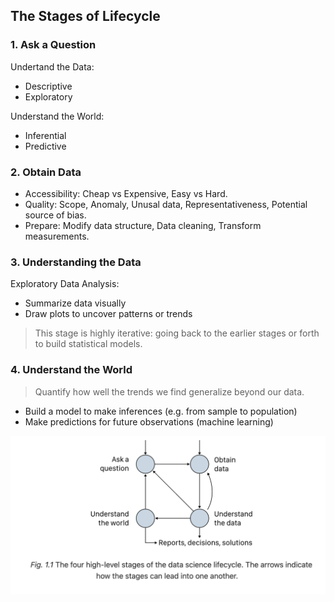 ## The Stages of Lifecycle
### 1. Ask a Question
Undertand the Data:
- Descriptive
- Exploratory

Understand the World:
- Inferential
- Predictive

### 2. Obtain Data
- Accessibility: Cheap vs Expensive, Easy vs Hard.
- Quality: Scope, Anomaly, Unusal data, Representativeness, Potential source of bias.
- Prepare: Modify data structure, Data cleaning, Transform measurements.

### 3. Understanding the Data
Exploratory Data Analysis:
- Summarize data visually
- Draw plots to uncover patterns or trends

> This stage is highly iterative: going back to the earlier stages or forth to build statistical models.

### 4. Understand the World
> Quantify how well the trends we find generalize beyond our data.
- Build a model to make inferences (e.g. from sample to population)
- Make predictions for future observations (machine learning)



![lifecycle](figures/lifecycle.png)